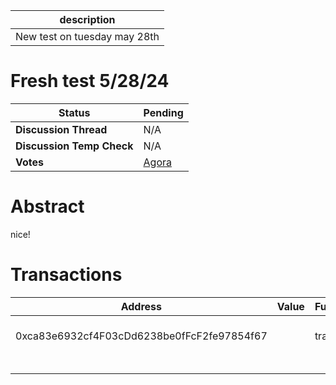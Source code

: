 | description                  |
| ---------------------------- |
| New test on tuesday may 28th |

# Fresh test 5/28/24


  | **Status**            | Pending                                                                                                                                      |
  | --------------------- | ------------------------------------------------------------------------------------------------------------------------------------------- |
  | **Discussion Thread** |  N/A                                                                                              |
  | **Discussion Temp Check** |  N/A                                                                                              |
  | **Votes**             | [Agora](https://agora.ensdao.org/proposals/5)                                                                                                                                     |
  

# Abstract 
 nice!

# Transactions 
 | Address                                    | Value | Function | Argument | Value               |
| ------------------------------------------ | ----- | -------- | -------- | ------------------- |
| 0xca83e6932cf4F03cDd6238be0fFcF2fe97854f67 |       | transfer | to       | Transfer to michael |
|                                            |       |          | amount   | 0                   |







